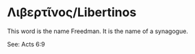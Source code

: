 # Λιβερτῖνος/Libertinos
This word is the name Freedman. It is the name of a synagogue.

See: Acts 6:9
